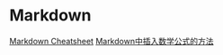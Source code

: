 # Markdown

[Markdown Cheatsheet](https://github.com/adam-p/markdown-here/wiki/Markdown-Cheatsheet#links)
[Markdown中插入数学公式的方法](http://blog.csdn.net/xiahouzuoxin/article/details/26478179) 
